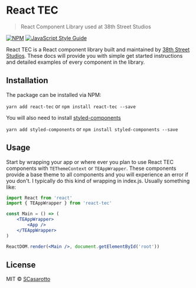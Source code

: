 # React TEC

> React Component Library used at 38th Street Studios

[![NPM](https://img.shields.io/npm/v/react-tec.svg)](https://www.npmjs.com/package/react-tec) [![JavaScript Style Guide](https://img.shields.io/badge/code_style-standard-brightgreen.svg)](https://standardjs.com)

React TEC is a React component library built and maintained by [38th Street Studios](https://www.38thstreetstudios.com/). These docs will provide you with simple get started instructions and detailed examples of every component in the library.

## Installation

The package can be installed via NPM:

`yarn add react-tec` or `npm install react-tec --save`

You will also need to install [styled-components](https://www.styled-components.com/)

`yarn add styled-components` or `npm install styled-components --save`

## Usage

Start by wrapping your app or where ever you plan to use React TEC components with `TEThemeContext` or `TEAppWrapper`. These components provide a base theme to all components and you will experience an error if you don't. I typically do this kind of wrapping in index.js. Usually something like:

```jsx
import React from 'react'
import { TEAppWrapper } from 'react-tec'

const Main = () => (
	<TEAppWrapper>
		<App />
	</TEAppWrapper>
)

ReactDOM.render(<Main />, document.getElementById('root'))
```

## License

MIT © [SCasarotto](https://github.com/SCasarotto)
